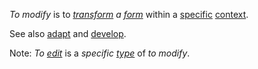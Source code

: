 *To modify* is to *[transform](https://github.com/gcassel/Modular-Organization-Terminology/blob/master/terms/transmute.md) a [form](https://github.com/gcassel/Modular-Organization-Terminology/blob/master/terms/form.md)* within a [specific](https://github.com/gcassel/Modular-Organization-Terminology/blob/master/terms/specific.md) [context](https://github.com/gcassel/Modular-Organization-Terminology/blob/master/terms/context.md).

See also [adapt](https://github.com/gcassel/Modular-Organization-Terminology/blob/master/terms/adapt.md) and [develop](https://github.com/gcassel/Modular-Organization-Terminology/blob/master/terms/develop.md).

Note: *To [edit](https://github.com/gcassel/Modular-Organization-Terminology/blob/master/terms/edit.md)* is a *specific [type](https://github.com/gcassel/Modular-Organization-Terminology/blob/master/terms/type.md)* of *to modify*.
